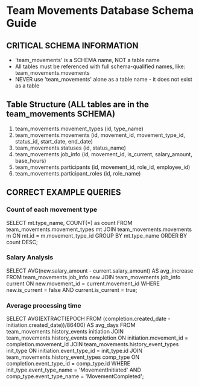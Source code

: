 ﻿# Team Movements Database Schema Guide

## CRITICAL SCHEMA INFORMATION
- 'team_movements' is a SCHEMA name, NOT a table name
- All tables must be referenced with full schema-qualified names, like: team_movements.movements
- NEVER use 'team_movements' alone as a table name - it does not exist as a table

## Table Structure (ALL tables are in the team_movements SCHEMA)
1. team_movements.movement_types (id, type_name)
2. team_movements.movements (id, movement_id, movement_type_id, status_id, start_date, end_date)
3. team_movements.statuses (id, status_name)
4. team_movements.job_info (id, movement_id, is_current, salary_amount, base_hours)
5. team_movements.participants (id, movement_id, role_id, employee_id)
6. team_movements.participant_roles (id, role_name)

## CORRECT EXAMPLE QUERIES

### Count of each movement type
SELECT mt.type_name, COUNT(*) as count
FROM team_movements.movement_types mt
JOIN team_movements.movements m ON mt.id = m.movement_type_id
GROUP BY mt.type_name
ORDER BY count DESC;

### Salary Analysis
SELECT
AVG(new.salary_amount - current.salary_amount) AS avg_increase
FROM
team_movements.job_info new
JOIN
team_movements.job_info current ON new.movement_id = current.movement_id
WHERE
new.is_current = false AND current.is_current = true;

### Average processing time
SELECT
AVG(EXTRACT(EPOCH FROM (completion.created_date - initiation.created_date))/86400) AS avg_days
FROM
team_movements.history_events initiation
JOIN
team_movements.history_events completion ON initiation.movement_id = completion.movement_id
JOIN
team_movements.history_event_types init_type ON initiation.event_type_id = init_type.id
JOIN
team_movements.history_event_types comp_type ON completion.event_type_id = comp_type.id
WHERE
init_type.event_type_name = 'MovementInitiated'
AND comp_type.event_type_name = 'MovementCompleted';